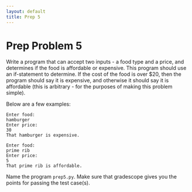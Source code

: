 ```yaml
---
layout: default
title: Prep 5
---
```


# Prep Problem 5

Write a program that can accept two inputs - a food type and a price, and determines if the food is affordable or expensive.
This program should use an if-statement to determine.
If the cost of the food is over $20, then the program should say it is expensive, and otherwise it should say it is affordable (this is arbitrary - for the purposes of making this problem simple).

Below are a few examples:

```
Enter food:
hamburger
Enter price:
30
That hamburger is expensive.
```

```
Enter food:
prime rib
Enter price:
5
That prime rib is affordable.
```

Name the program `prep5.py`.
Make sure that gradescope gives you the points for passing the test case(s).

